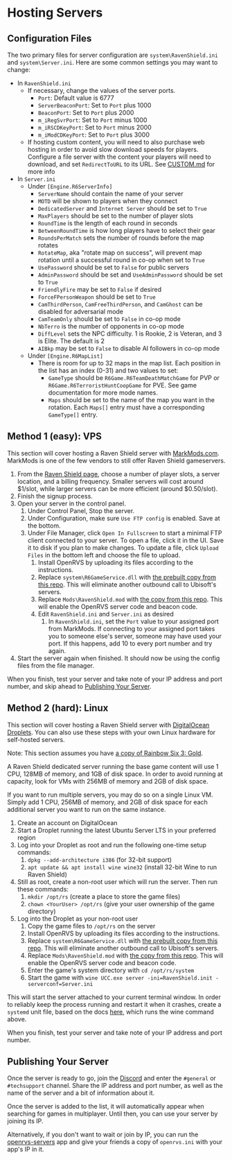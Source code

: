 # Hosting Servers

## Configuration Files

The two primary files for server configuration are `system\RavenShield.ini` and `system\Server.ini`. Here are some common settings you may want to change:

* In `RavenShield.ini`
  * If necessary, change the values of the server ports.
    * `Port`: Default value is 6777
    * `ServerBeaconPort`: Set to `Port` plus 1000 
    * `BeaconPort`: Set to `Port` plus 2000
    * `m_iRegSvrPort`: Set to `Port` minus 1000
    * `m_iRSCDKeyPort`: Set to `Port` minus 2000
    * `m_iModCDKeyPort`: Set to `Port` plus 3000
  * If hosting custom content, you will need to also purchase web hosting in order to avoid slow download speeds for players. Configure a file server with the content your players will need to download, and set `RedirectToURL` to its URL. See [CUSTOM.md](CUSTOM.md) for more info
* In `Server.ini`
  * Under `[Engine.R6ServerInfo]`
    * `ServerName` should contain the name of your server
    * `MOTD` will be shown to players when they connect
    * `DedicatedServer` and `Internet Server` should be set to `True`
    * `MaxPlayers` should be set to the number of player slots
    * `RoundTime` is the length of each round in seconds
    * `BetweenRoundTime` is how long players have to select their gear
    * `RoundsPerMatch` sets the number of rounds before the map rotates
    * `RotateMap`, aka "rotate map on success", will prevent map rotation until a successful round in co-op when set to `True`
    * `UsePassword` should be set to `False` for public servers
    * `AdminPassword` should be set and `UseAdminPassword` should be set to `True`   
    * `FriendlyFire` may be set to `False` if desired
    * `ForceFPersonWeapon` should be set to `True`
    * `CamThirdPerson`, `CamFreeThirdPerson`, and `CamGhost` can be disabled for adversarial mode
    * `CamTeamOnly` should be set to `False` in co-op mode
    * `NbTerro` is the number of opponents in co-op mode
    * `DiffLevel` sets the NPC difficulty. 1 is Rookie, 2 is Veteran, and 3 is Elite. The default is 2
    * `AIBkp` may be set to `False` to disable AI followers in co-op mode   
  * Under `[Engine.R6MapList]`
    * There is room for up to 32 maps in the map list. Each position in the list has an index (0-31) and two values to set:
      * `GameType` should be `R6Game.R6TeamDeathMatchGame` for PVP or `R6Game.R6TerroristHuntCoopGame` for PVE. See game documentation for more mode names.
      * `Maps` should be set to the name of the map you want in the rotation. Each `Maps[]` entry must have a corresponding `GameType[]` entry.

## Method 1 (easy): VPS

This section will cover hosting a Raven Shield server with [MarkMods.com](https://www.markmods.com). MarkMods is one of the few vendors to still offer Raven Shield gameservers.

1. From the [Raven Shield page](https://www.markmods.com/gameserverhosting/Rainbow%20Six%203:Raven%20Shield/), choose a number of player slots, a server location, and a billing frequency. Smaller servers will cost around $1/slot, while larger servers can be more efficient (around $0.50/slot).
1. Finish the signup process.
1. Open your server in the control panel.
   1. Under Control Panel, Stop the server.
   1. Under Configuration, make sure `Use FTP config` is enabled. Save at the bottom.
   1. Under File Manager, click `Open In Fullscreen` to start a minimal FTP client connected to your server. To open a file, click it in the UI. Save it to disk if you plan to make changes. To update a file, click `Upload Files` in the bottom left and choose the file to upload.
      1. Install OpenRVS by uploading its files according to the instructions.
      1. Replace `system\R6GameService.dll` with [the prebuilt copy from this repo](R6GameService.dll). This will eliminate another outbound call to Ubisoft's servers.
      1. Replace `Mods\RavenShield.mod` with [the copy from this repo](RavenShield.mod). This will enable the OpenRVS server code and beacon code.
      1. Edit `RavenShield.ini` and `Server.ini` as desired
         1. In `RavenShield.ini`, set the `Port` value to your assigned port from MarkMods. If connecting to your assigned port takes you to someone else's server, someone may have used your port. If this happens, add 10 to every port number and try again.
  1. Start the server again when finished. It should now be using the config files from the file manager.

When you finish, test your server and take note of your IP address and port number, and skip ahead to [Publishing Your Server](https://github.com/ijemafe/raven-shield-2020/blob/master/SERVERS.md#publishing-your-server).

## Method 2 (hard): Linux

This section will cover hosting a Raven Shield server with [DigitalOcean Droplets](https://www.digitalocean.com/products/droplets/). You can also use these steps with your own Linux hardware for self-hosted servers.

Note: This section assumes you have [a copy of Rainbow Six 3: Gold](https://github.com/ijemafe/raven-shield-2020/blob/master/README.md#obtaining-the-game).

A Raven Shield dedicated server running the base game content will use 1 CPU, 128MB of memory, and 1GB of disk space. In order to avoid running at capacity, look for VMs with 256MB of memory and 2GB of disk space.

If you want to run multiple servers, you may do so on a single Linux VM. Simply add 1 CPU, 256MB of memory, and 2GB of disk space for each additional server you want to run on the same instance.

1. Create an account on DigitalOcean
1. Start a Droplet running the latest Ubuntu Server LTS in your preferred region
1. Log into your Droplet as root and run the following one-time setup commands:
   1. `dpkg --add-architecture i386` (for 32-bit support)
   1. `apt update && apt install wine wine32` (install 32-bit Wine to run Raven Shield)
1. Still as root, create a non-root user which will run the server. Then run these commands:
   1. `mkdir /opt/rs` (create a place to store the game files)
   1. `chown <YourUser> /opt/rs` (give your user ownership of the game directory)
1. Log into the Droplet as your non-root user
   1. Copy the game files to `/opt/rs` on the server
   1. Install OpenRVS by uploading its files according to the instructions.
   1. Replace `system\R6GameService.dll` with [the prebuilt copy from this repo](R6GameService.dll). This will eliminate another outbound call to Ubisoft's servers.
   1. Replace `Mods\RavenShield.mod` with [the copy from this repo](RavenShield.mod). This will enable the OpenRVS server code and beacon code.
   1. Enter the game's system directory with `cd /opt/rs/system`
   1. Start the game with `wine UCC.exe server -ini=RavenShield.init -serverconf=Server.ini`

This will start the server attached to your current terminal window. In order to reliably keep the process running and restart it when it crashes, create a `systemd` unit file, based on the docs [here](https://www.digitalocean.com/community/tutorials/understanding-systemd-units-and-unit-files), which runs the wine command above.

When you finish, test your server and take note of your IP address and port number.

## Publishing Your Server

Once the server is ready to go, join the [Discord](https://discord.com/invite/QnXXqcK) and enter the `#general` or `#techsupport` channel. Share the IP address and port number, as well as the name of the server and a bit of information about it.

Once the server is added to the list, it will automatically appear when searching for games in multiplayer. Until then, you can use your server by joining its IP.

Alternatively, if you don't want to wait or join by IP, you can run the [openrvs-servers](https://github.com/ijemafe/openrvs-servers) app and give your friends a copy of `openrvs.ini` with your app's IP in it.
